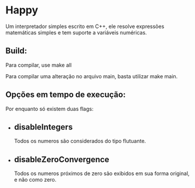 # Happy
Um interpretador simples escrito em C++, ele resolve expressões matemáticas simples e tem suporte a variáveis numéricas.

<h2>Build:</h2>
<p>Para compilar, use make all</p>
<p>Para compilar uma alteração no arquivo main, basta utilizar make main.</p>
<h2>Opções em tempo de execução: </h2>
<p>
Por enquanto só existem duas flags:
</p>
<ul>
<li><h2>disableIntegers</h2><p>Todos os numeros são considerados do tipo flutuante.<p></li>
<li><h2>disableZeroConvergence</h2><p>Todos os numeros próximos de zero são exibidos em sua forma original, e não como zero.</p></li>
</ul>
